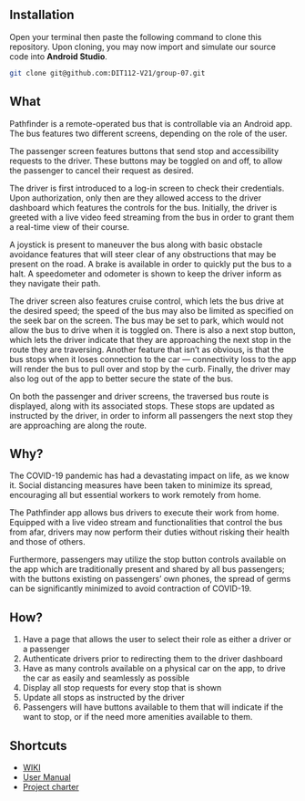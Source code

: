 ## Installation
Open your terminal then paste the following command to clone this repository.  Upon cloning, you may now import and simulate our source code into **Android Studio**.
```bash
git clone git@github.com:DIT112-V21/group-07.git
```

## What
Pathfinder is a remote-operated bus that is controllable via an Android app. The bus features two different screens, depending on the role of the user. 

The passenger screen features buttons that send stop and accessibility requests to the driver. These buttons may be toggled on and off, to allow the passenger to cancel their request as desired.

The driver is first introduced to a log-in screen to check their credentials.  Upon authorization, only then are they allowed access to the driver dashboard which features the controls for the bus. Initially, the driver is greeted with a live video feed streaming from the bus in order to grant them a real-time view of their course. 

A joystick is present to maneuver the bus along with basic obstacle avoidance features that will steer clear of any obstructions that may be present on the road. A brake is available in order to quickly put the bus to a halt. A speedometer and odometer is shown to keep the driver inform as they navigate their path. 

The driver screen also features cruise control, which lets the bus drive at the desired speed; the speed of the bus may also be limited as specified on the seek bar on the screen. The bus may be set to park, which would not allow the bus to drive when it is toggled on. There is also a next stop button, which lets the driver indicate that they are approaching the next stop in the route they are traversing. Another feature that isn’t as obvious, is that the bus stops when it loses connection to the car — connectivity loss to the app will render the bus to pull over and stop by the curb. Finally, the driver may also log out of the app to better secure the state of the bus. 

On both the passenger and driver screens, the traversed bus route is displayed, along with its associated stops. These stops are updated as instructed by the driver, in order to inform all passengers the next stop they are approaching are along the route.

## Why?
The COVID-19 pandemic has had a devastating impact on life, as we know it.  Social distancing measures have been taken to minimize its spread, encouraging all but essential workers to work remotely from home.  

The Pathfinder app allows bus drivers to execute their work from home. Equipped with a live video stream and functionalities that control the bus from afar, drivers may now perform their duties without risking their health and those of others.  

Furthermore, passengers may utilize the stop button controls available on the app which are traditionally present and shared by all bus passengers; with the buttons existing on passengers’ own phones, the spread of germs can be significantly minimized to avoid contraction of COVID-19.

## How?
1. Have a page that allows the user to select their role as either a driver or a passenger
2. Authenticate drivers prior to redirecting them to the driver dashboard
3. Have as many controls available on a physical car on the app, to drive the car as easily and seamlessly as possible
4. Display all stop requests for every stop that is shown
5. Update all stops as instructed by the driver
6. Passengers will have buttons available to them that will indicate if the want to stop, or if the need more amenities available to them.

## Shortcuts

  * [WIKI](https://github.com/DIT112-V21/group-07/wiki/Pathfinder's-Wiki#welcome-to-the-pathfinders-wiki)
  * [User Manual](https://github.com/DIT112-V21/group-07/wiki/User-Manual)
  * [Project charter](https://github.com/DIT112-V21/group-07/wiki/Project-Charter)
